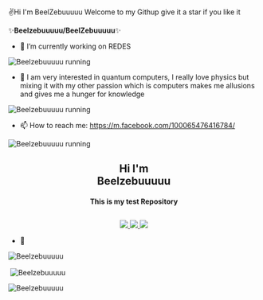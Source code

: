 ✌️Hi I'm BeelZebuuuuu Welcome to my Githup give it a star if you like it


✨**Beelzebuuuuu/BeelZebuuuuu**✨



- 🔭 I’m currently working on REDES 

![Beelzebuuuuu running](https://www.computerworld.es/archivos/201401/cisco-datacenter2.jpg)

- 🌱 I am very interested in quantum computers, I really love physics but mixing it with my other passion which is computers makes me allusions and gives me a hunger for knowledge

 
![Beelzebuuuuu running](https://computerworldmexico.com.mx/wp-content/uploads/2020/02/computacion-cuantica.jpg)

- 📫 How to reach me: https://m.facebook.com/100065476416784/  
 
![Beelzebuuuuu running](https://blog.ehcgroup.io/wp-content/uploads/2019/06/pelis.jpg)



<h2 align="center">Hi I'm <br>Beelzebuuuuu</h1>
<h4 align="center">This is my test Repository</h3>

##
<p align="center">
  <a href="https://github.com/Beelzebuuuuu">
    <img src="https://komarev.com/ghpvc/?username=BeelZebuuuuu&label=Profile%20views&color=ff69b4&label=Profile+Views&style=plastic">

  </a>
  <a href="https://github.com/Beelzebuuuuu?tab=stars">
    <img src="https://img.shields.io/github/stars/phaticusthiccy?color=ff69b4&label=Stargazers&style=plastic">

  </a>
  <a href="https://github.com/Beelzebuuuuu?tab=followers">
    <img src="https://img.shields.io/github/followers/phaticusthiccy?color=ff69b4&label=Followers&style=plastic">

  </a>
</p>


- 💫 


<p><img align="center" src="https://github-Beelzebuuuuu-stats.vercel.app/api/top-langs?username=niteappantest&show_icons=true&layout=compact&theme=nightowl" alt="Beelzebuuuuu" /></p>

<p>&nbsp;<img align="center" src="https://github-readme-stats.vercel.app/api?username=Beelzebuuuui&show_icons=true&theme=nightowl" alt="Beelzebuuuuu" /></p>

<p><img align="center" src="https://github-readme-streak-stats.herokuapp.com/?user=Beelzebuuuuu&theme=nightowl" alt="Beelzebuuuuu" /></p>
</details>
